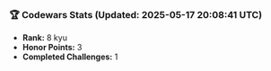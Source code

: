 ### 🏆 Codewars Stats (Updated: 2025-05-17 20:08:41 UTC)

- **Rank:** 8 kyu
- **Honor Points:** 3
- **Completed Challenges:** 1
